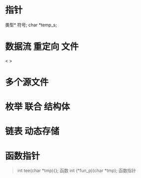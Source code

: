 # 指针
 类型* 符号;
 char *temp_s;
 
# 数据流 重定向 文件
< >

# 多个源文件

# 枚举 联合 结构体

# 链表 动态存储

# 函数指针   
> int tee(char *tmp){}; 函数
> int (*fun_p)(char *tmp); 函数指针

#
